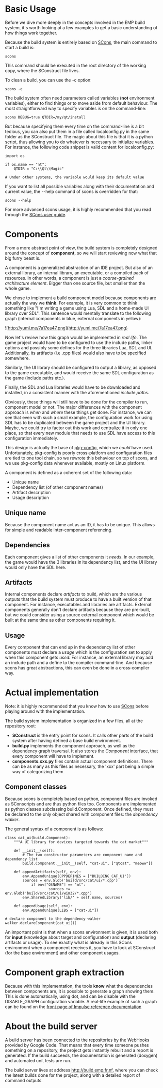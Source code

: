 # Basic Usage #

Before we dive more deeply in the concepts involved in the EMP build system, it's worth looking at a few examples to get a basic understanding of how things work together.

Because the build system is entirely based on [SCons](http://www.scons.org), the main command to start a build is:
```
scons
```
This command should be executed in the root directory of the working copy, where the SConstruct file lives.

To clean a build, you can use the -c option:
```
scons -c
```

The build system often need parameters called variables (**not** environment variables), either to find things or to move aside from default behaviour. The most straightforward way to specify variables is on the command-line:
```
scons DEBUG=true QTDIR=/my/qt/install
```

But because specifying them every time on the command-line is a bit tedious, you can also put them in a file called localconfig.py in the same folder as the SConstruct file. The magic about this file is that it is a python script, thus allowing you to do whatever is necessary to initialize variables. For instance, the following code snippet is valid content for localconfig.py:
```
import os

if os.name == "nt":
    QTDIR = "C:\\Qt\\Magic"

# Under other systems, the variable would keep its default value
```

If you want to list all possible variables along with their documentation and current value, the --help command of scons is overridden for that:
```
scons --help
```

For more advanced scons usage, it is highly recommended that you read through the [SCons user guide](http://scons.org/doc/production/HTML/scons-user/index.html).

# Components #

From a more abstract point of view, the build system is completely designed around the concept of **component**, so we will start reviewing now what that big furry beast is.

A component is a generalized abstraction of an IDE project. But also of an external library, an internal library, an executable, or a compiled pack of resources. In other words, a component is just a _coarse-grained architecture element_. Bigger than one source file, but smaller than the whole game.

We chose to implement a build component model because components are actually the way we **think**. For example, it is very common to think something like "I'm writing a game using Lua, SDL and a home-made UI library over SDL". This sentence would mentally translate to the following graph (internal components in blue, external components in yellow):

![http://yuml.me/7a17ea47.png](http://yuml.me/7a17ea47.png)

Now let's review how this graph would be implemented in _real life_. The game project would have to be configured to use the include paths, linker options and possibly some defines for the three libraries Lua, SDL and UI. Additionally, its artifacts (i.e .cpp files) would also have to be specified somewhere.

Similarly, the UI library should be configured to output a library, as opposed to the game executable, and would receive the same SDL configuration as the game (include paths etc.).

Finally, the SDL and Lua libraries would have to be downloaded and installed, in a consistent manner with the aforementioned _include paths_.

Obviously, these things will still have to be done for the compiler to run, component model or not. The major differences with the component approach is _when_ and _where_ these things get done. For instance, we can see that even with such a small example, the configuration work for using SDL has to be duplicated between the game project and the UI library. Maybe, we could try to factor out this work and centralize it in only one place, so that every new module that needs to use SDL have access to this configuration immediately.

This design is actually the base of [pkg-config](http://pkg-config.freedesktop.org/wiki/), which we _could_ have used. Unfortunately, pkg-config is poorly cross-platform and configuration files are tied to one tool chain, so we rewrote this behaviour on top of scons, and we use pkg-config data whenever available, mostly on Linux platform.

A component is defined as a coherent set of the following data:
  * Unique name
  * Dependency list (of other component names)
  * Artifact description
  * Usage description

## Unique name ##

Because the component name act as an ID, it has to be unique. This allows for simple and readable inter-component referencing.

## Dependencies ##

Each component gives a list of other components it _needs_. In our example, the game would have the 3 libraries in its dependency list, and the UI library would only have the SDL here.

## Artifacts ##

Internal components declare _artifacts_ to build, which are the various outputs that the build system must produce to have a built version of that component. For instance, executables and libraries are artifacts. External components generally don't declare artifacts because they are pre-built, but we could consider using a source external component which would be built at the same time as other components requiring it.

## Usage ##

Every component that can end up in the dependency list of other components must declare a _usage_ which is the configuration set to apply when this component gets _used_. For instance, an external library may add an include path and a define to the compiler command-line. And because scons has great abstractions, this can even be done in a cross-compiler way.

# Actual implementation #

Note: it is highly recommended that you know how to use [SCons](http://www.scons.org) before playing around with the implementation.

The build system implementation is organized in a few files, all at the repository root:
  * **SConstruct** is the entry point for scons. It calls other parts of the build system after having defined a base build environment.
  * **build.py** implements the component approach, as well as the dependency graph traversal. It also stores the _Component_ interface, that every component will have to implement.
  * **components.xxx.py** files contain actual component definitions. There can be as many as this files as necessary, the 'xxx' part being a simple way of categorizing them.

## Component classes ##

Because scons is completely based on python, component files are invoked as SConscripts and are thus python files too. Components are implemented as python classes subclassing build.Component. Once defined, they must be declared to the only object shared with component files: the _dependency walker_.

The general syntax of a component is as follows:
```
class cat_ui(build.Component):
	"""A UI library for devices targeted towards the cat market"""
	
	def __init__(self):
		# The two constructor parameters are component name and dependency list
		build.Component.__init__(self, "cat-ui", ["qtcat", "meoww"])
	
	def appendArtifacts(self, env):
		env.AppendUnique(CPPDEFINES = ["BUILDING_CAT_UI"])
		sources = env.Glob('build/src/cat/ui/*.cpp')
	        if env["OSNAME"] == "nt":
                    sources += env.Glob('build/src/cat/ui/win32/*.cpp')
		env.SharedLibrary('lib/' + self.name, sources)
	
	def appendUsage(self, env):
		env.AppendUnique(LIBS = ["cat-ui"])

# declare component to the dependency walker
walker.declareComponent(cat_ui())
```

An important point is that when a scons environment is given, it is used both for **input** (knowledge about target and configuration) and **output** (declaring artifacts or usage). To see exactly what is already in this SCons environment when a component receives it, you have to look at SConstruct (for the base environment) and other component usages.

# Component graph extraction #

Because with this implementation, the tools **know** what the dependencies between components are, it is possible to generate a graph showing them. This is done automatically, using dot, and can be disable with the DISABLE\_GRAPH configuration variable. A real-life example of such a graph can be found on the [front page of Impulse reference documentation](http://build.emp.fr.nf/r/impulse-testing/doc/)

# About the build server #

A build server has been connected to the repositories by the [WebHooks](http://code.google.com/p/support/wiki/PostCommitWebHooks) provided by Google Code. That means that every time someone pushes something on a repository, the project gets instantly rebuilt and a report is generated. If the build succeeds, the documentation is generated (doxygen) and automated unit tests are run.

The build server lives at address http://build.emp.fr.nf, where you can check the latest builds done for the project, along with a detailed report of command outputs.